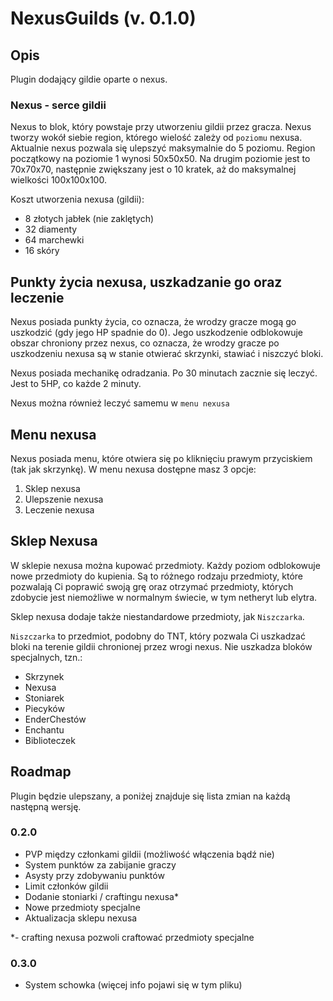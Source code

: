 # NexusGuilds (v. 0.1.0)

## Opis

Plugin dodający gildie oparte o nexus.

### Nexus - serce gildii

Nexus to blok, który powstaje przy utworzeniu gildii przez gracza.
Nexus tworzy wokół siebie region, którego wielość zależy od `poziomu` nexusa.
Aktualnie nexus pozwala się ulepszyć maksymalnie do 5 poziomu. Region początkowy
na poziomie 1 wynosi 50x50x50. Na drugim poziomie jest to 70x70x70, następnie zwiększany
jest o 10 kratek, aż do maksymalnej wielkości 100x100x100.

Koszt utworzenia nexusa (gildii):

- 8 złotych jabłek (nie zaklętych)
- 32 diamenty
- 64 marchewki
- 16 skóry

## Punkty życia nexusa, uszkadzanie go oraz leczenie

Nexus posiada punkty życia, co oznacza, że wrodzy gracze mogą go uszkodzić
(gdy jego HP spadnie do 0). Jego uszkodzenie odblokowuje obszar chroniony przez nexus,
co oznacza, że wrodzy gracze po uszkodzeniu nexusa są w stanie otwierać skrzynki,
stawiać i niszczyć bloki.

Nexus posiada mechanikę odradzania. Po 30 minutach zacznie się leczyć. Jest to 5HP, co
każde 2 minuty.

Nexus można również leczyć samemu w `menu nexusa`

## Menu nexusa

Nexus posiada menu, które otwiera się po kliknięciu prawym przyciskiem (tak jak skrzynkę).
W menu nexusa dostępne masz 3 opcje:

1. Sklep nexusa
2. Ulepszenie nexusa
3. Leczenie nexusa

## Sklep Nexusa

W sklepie nexusa można kupować przedmioty. Każdy poziom odblokowuje nowe przedmioty do kupienia.
Są to różnego rodzaju przedmioty, które pozwalają Ci poprawić swoją grę oraz otrzymać
przedmioty, których zdobycie jest niemożliwe w normalnym świecie, w tym netheryt lub elytra.

Sklep nexusa dodaje także niestandardowe przedmioty, jak `Niszczarka`.

`Niszczarka` to przedmiot, podobny do TNT, który pozwala Ci uszkadzać bloki na terenie
gildii chronionej przez wrogi nexus. Nie uszkadza bloków specjalnych, tzn.:

- Skrzynek
- Nexusa
- Stoniarek
- Piecyków
- EnderChestów
- Enchantu
- Biblioteczek

## Roadmap

Plugin będzie ulepszany, a poniżej znajduje się lista zmian na każdą następną wersję.

### 0.2.0

- PVP między członkami gildii (możliwość włączenia bądź nie)
- System punktów za zabijanie graczy
- Asysty przy zdobywaniu punktów
- Limit członków gildii
- Dodanie stoniarki / craftingu nexusa*
- Nowe przedmioty specjalne
- Aktualizacja sklepu nexusa

*- crafting nexusa pozwoli craftować przedmioty specjalne

### 0.3.0

- System schowka (więcej info pojawi się w tym pliku)

